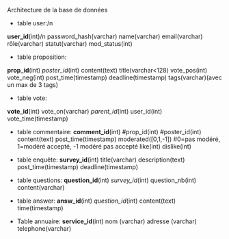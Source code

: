 Architecture de la base de données

- table user:/n

**user_id**(int)/n
password_hash(varchar) 
name(varchar)
email(varchar)
rôle(varchar)
statut(varchar)
mod_status(int)


- table proposition:

**prop_id**(int)
_poster_id_(int)
content(text)
title(varchar<128)
vote_pos(int)
vote_neg(int)
post_time(timestamp)
deadline(timestamp)
tags(varchar)(avec un max de 3 tags)


- table vote:

**vote_id**(int)
vote_on(varchar)
_parent_id_(int)
user_id(int)
vote_time(timestamp)


- table commentaire:
**comment_id**(int)
#prop_id(int)
#poster_id(int)
content(text)
post_time(timestamp)
moderated([0,1,-1]) #0=pas modéré, 1=modéré accepté, -1 modéré pas accepté
like(int)
dislike(int)



- table enquête:
**survey_id**(int)
title(varchar)
description(text)
post_time(timestamp)
deadline(timestamp)


- table questions:
**question_id**(int)
_survey_id_(int)
question_nb(int)
content(varchar)


- table answer:
**answ_id**(int)
_question_id_(int)
content(text)
time(timestamp)


- Table annuaire:
**service_id**(int)
nom (varchar)
adresse (varchar)
telephone(varchar)

